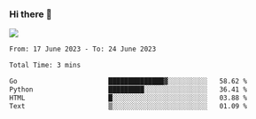 ### Hi there 👋️

![](https://komarev.com/ghpvc/?username=Loner1024)

<!--START_SECTION:waka-->

```txt
From: 17 June 2023 - To: 24 June 2023

Total Time: 3 mins

Go                       ██████████████▓░░░░░░░░░░   58.62 %
Python                   █████████░░░░░░░░░░░░░░░░   36.41 %
HTML                     █░░░░░░░░░░░░░░░░░░░░░░░░   03.88 %
Text                     ▒░░░░░░░░░░░░░░░░░░░░░░░░   01.09 %
```

<!--END_SECTION:waka-->



